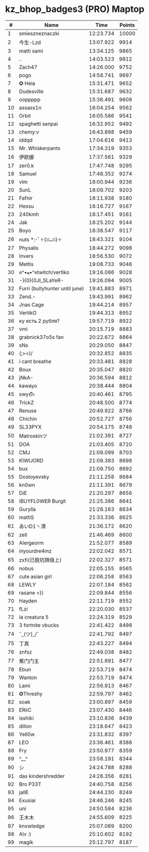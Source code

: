 # kz_bhop_badges3 (PRO) Maptop

|  # | Name | Time | Points |
|-------------- | -------------- | -------------- | -------------- | 
| 1 | smieszneznaczki | 12:23.734 | 10000 | 
| 2 | 今生-Lzd | 13:07.922 | 9914 | 
| 3 | matti sami | 13:34.125 | 9865 | 
| 4 | .. | 14:03.523 | 9812 | 
| 5 | Zach47 | 14:26.000 | 9752 | 
| 6 | pogo | 14:58.741 | 9697 | 
| 7 | ✪ Heia | 15:31.471 | 9652 | 
| 8 | Dudesville | 15:31.687 | 9632 | 
| 9 | ooppppp | 15:36.491 | 9608 | 
| 10 | assass1n | 16:04.254 | 9562 | 
| 11 | Orbit | 16:05.586 | 9541 | 
| 12 | spaghetti senpai | 16:32.952 | 9492 | 
| 13 | chemy:v | 16:43.898 | 9459 | 
| 14 | iddqd | 17:04.616 | 9413 | 
| 15 | Mr. Whiskerpants | 17:34.319 | 9353 | 
| 16 | 伊欧娜 | 17:37.561 | 9329 | 
| 17 | zer0.k | 17:47.748 | 9295 | 
| 18 | Samuel | 17:48.352 | 9274 | 
| 19 | vlm | 18:00.944 | 9236 | 
| 20 | SunL | 18:09.702 | 9203 | 
| 21 | Fafnir | 18:11.938 | 9180 | 
| 22 | Hessu | 18:16.727 | 9167 | 
| 23 | 240kmh | 18:17.451 | 9161 | 
| 24 | Jak | 18:25.202 | 9144 | 
| 25 | Boyo | 18:38.547 | 9117 | 
| 26 | nuts *:･ﾟ✧(ꈍᴗꈍ)✧ | 18:43.321 | 9104 | 
| 27 | Physalis | 18:44.272 | 9098 | 
| 28 | Invers | 18:56.530 | 9072 | 
| 29 | Mettis | 19:08.733 | 9046 | 
| 30 | ฅ^•ﻌ•^ฅtwitch/vertiko | 19:16.086 | 9028 | 
| 31 | -}{0}{0JI_SLaYeR- | 19:26.094 | 9005 | 
| 32 | Furri (bullyhunter until june) | 19:41.883 | 8971 | 
| 33 | Zend.- | 19:43.991 | 8962 | 
| 34 | Jnas Cage | 19:44.214 | 8957 | 
| 35 | VertikO | 19:44.313 | 8952 | 
| 36 | ку есть 2 рубля? | 19:57.719 | 8922 | 
| 37 | vmi | 20:15.719 | 8883 | 
| 38 | grabnick37o5s fan | 20:22.672 | 8864 | 
| 39 | sNs | 20:29.050 | 8847 | 
| 40 | (;><)/ | 20:32.852 | 8835 | 
| 41 | i cant breathe | 20:33.481 | 8828 | 
| 42 | Boux | 20:35.047 | 8820 | 
| 43 | jNkA- | 20:36.594 | 8812 | 
| 44 | kawayo | 20:38.444 | 8804 | 
| 45 | swy𐂃 | 20:40.461 | 8795 | 
| 46 | TrickZ | 20:48.500 | 8774 | 
| 47 | Renuse | 20:49.922 | 8766 | 
| 48 | Chichin | 20:52.727 | 8756 | 
| 49 | SL33PYX | 20:54.175 | 8748 | 
| 50 | Matroskinツ | 21:02.391 | 8727 | 
| 51 | DOA | 21:03.405 | 8720 | 
| 52 | CMJ | 21:09.099 | 8703 | 
| 53 | KIWIJORD | 21:09.383 | 8698 | 
| 54 | bux | 21:09.750 | 8692 | 
| 55 | Dostoyevsky | 21:11.258 | 8684 | 
| 56 | kn0wn | 21:11.391 | 8679 | 
| 57 | DiE | 21:20.297 | 8656 | 
| 58 | iBUYFL0WER Burgit | 21:25.386 | 8641 | 
| 59 | Gurylla | 21:28.163 | 8634 | 
| 60 | mattiS | 21:33.336 | 8625 | 
| 61 | あいD1丶澪 | 21:36.172 | 8620 | 
| 62 | zell | 21:46.469 | 8600 | 
| 63 | Alergeorm | 21:52.077 | 8589 | 
| 64 | inyourdre4mz | 22:02.042 | 8571 | 
| 65 | zxfi(已脱坑随缘上) | 22:02.327 | 8571 | 
| 66 | nobus | 22:05.155 | 8565 | 
| 67 | cute asian girl | 22:06.258 | 8563 | 
| 68 | LEWLY | 22:07.184 | 8562 | 
| 69 | rasane =)) | 22:09.844 | 8556 | 
| 70 | Hayden | 22:11.719 | 8552 | 
| 71 | fLzi | 22:20.030 | 8537 | 
| 72 | la creatura 5 | 22:24.319 | 8529 | 
| 73 | 3 fortnite vbucks | 22:41.422 | 8498 | 
| 74 | ¯\_(ツ)_/¯ | 22:41.792 | 8497 | 
| 75 | 丁真 | 22:43.227 | 8494 | 
| 76 | znfsz | 22:49.038 | 8482 | 
| 77 | 蕉门门主 | 22:51.891 | 8477 | 
| 78 | Ebun | 22:53.719 | 8474 | 
| 79 | Wanton | 22:53.719 | 8474 | 
| 80 | Lami | 22:56.913 | 8467 | 
| 81 | ✪Threshy | 22:59.797 | 8462 | 
| 82 | soak | 23:00.897 | 8459 | 
| 83 | ERiiC | 23:07.430 | 8446 | 
| 84 | isshiki | 23:10.836 | 8439 | 
| 85 | dillon | 23:18.647 | 8423 | 
| 86 | Yell0w | 23:31.832 | 8397 | 
| 87 | LEO | 23:36.461 | 8388 | 
| 88 | Fry | 23:50.977 | 8359 | 
| 89 | ^__^ | 23:58.191 | 8344 | 
| 90 | シ | 24:24.788 | 8288 | 
| 91 | das kindershredder | 24:28.356 | 8281 | 
| 92 | Bro P33T | 24:40.758 | 8256 | 
| 93 | jallE | 24:44.230 | 8249 | 
| 94 | Exusiai | 24:46.246 | 8245 | 
| 95 | uni | 24:50.584 | 8236 | 
| 96 | 王木木 | 24:55.609 | 8225 | 
| 97 | knxwledge | 25:07.089 | 8200 | 
| 98 | Alv :) | 25:10.602 | 8192 | 
| 99 | magik | 25:12.797 | 8187 | 


